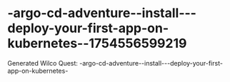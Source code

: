 # -argo-cd-adventure--install---deploy-your-first-app-on-kubernetes--1754556599219
Generated Wilco Quest: -argo-cd-adventure--install---deploy-your-first-app-on-kubernetes-
